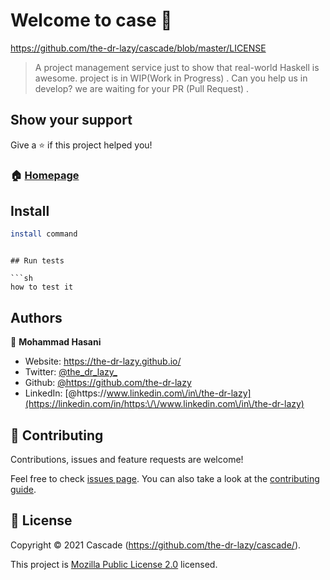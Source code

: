 # Welcome to case 👋
https://github.com/the-dr-lazy/cascade/blob/master/LICENSE
> A project management service just to show that real-world Haskell is awesome. project is in WIP(Work in Progress) . 
> Can you help us in develop? we are waiting for your PR (Pull Request) . 

## Show your support

Give a ⭐️ if this project helped you!

### 🏠 [Homepage](https://github.com/the-dr-lazy/cascade)

## Install

```sh
install command
```
```

## Run tests

```sh
how to test it
```

## Authors

👤 **Mohammad Hasani**

* Website: https://the-dr-lazy.github.io/
* Twitter: [@the\_dr\_lazy\_](https://twitter.com/the\_dr\_lazy\_)
* Github: [@https:\/\/github.com\/the-dr-lazy](https://github.com/https:\/\/github.com\/the-dr-lazy)
* LinkedIn: [@https:\/\/www.linkedin.com\/in\/the-dr-lazy](https://linkedin.com/in/https:\/\/www.linkedin.com\/in\/the-dr-lazy)

## 🤝 Contributing

Contributions, issues and feature requests are welcome!

Feel free to check [issues page](https://github.com/the-dr-lazy/cascade/issues). You can also take a look at the [contributing guide](hhttps://github.com/the-dr-lazy/purescript-monarch#authors).


## 📝 License

Copyright © 2021 Cascade (https://github.com/the-dr-lazy/cascade/).

This project is [Mozilla Public License 2.0](https://github.com/the-dr-lazy/cascade/blob/master/LICENSE) licensed.
